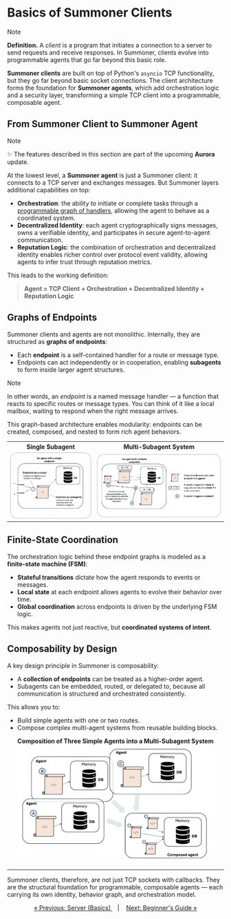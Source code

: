 # Basics of Summoner Clients

<!-- Given that we still have the server page and the intro page to review, the following modification might be enough? -->

> [!NOTE] 
> **Definition.** A _client_ is a program that initiates a connection to a server to send requests and receive responses. In Summoner, clients evolve into programmable agents that go far beyond this basic role.

**Summoner clients** are built on top of Python's `asyncio` TCP functionality, but they go far beyond basic socket connections. The client architecture forms the foundation for **Summoner agents**, which add orchestration logic and a security layer, transforming a simple TCP client into a programmable, composable agent.

## From Summoner Client to Summoner Agent

> [!NOTE]  
> ✨ The features described in this section are part of the upcoming **Aurora** update.

At the lowest level, a **Summoner agent** is just a Summoner client: it connects to a TCP server and exchanges messages. But Summoner layers additional capabilities on top:

<!-- A **Summoner agent** begins as a Summoner client, but adds two essential layers: -->

* **Orchestration**: the ability to initiate or complete tasks through a [programmable graph of handlers](#graphs-of-endpoints), allowing the agent to behave as a coordinated system.
* **Decentralized Identity**: each agent cryptographically signs messages, owns a verifiable identity, and participates in secure agent-to-agent communication.
* **Reputation Logic**: the combination of orchestration and decentralized identity enables richer control over protocol event validity, allowing agents to infer trust through reputation metrics.

This leads to the working definition:

> **Agent = TCP Client + Orchestration + Decentralized Identity + Reputation Logic**


## Graphs of Endpoints


Summoner clients and agents are not monolithic. Internally, they are structured as **graphs of endpoints**:

* Each **endpoint** is a self-contained handler for a route or message type.
* Endpoints can act independently or in cooperation, enabling **subagents** to form inside larger agent structures.

> [!NOTE]
> In other words, an _endpoint_ is a named message handler — a function that reacts to specific routes or message types. You can think of it like a local mailbox, waiting to respond when the right message arrives.

This graph-based architecture enables modularity: endpoints can be created, composed, and nested to form rich agent behaviors.

<div align="center">

<table>
  <tr>
    <th>
      <div align="center"><strong>Single Subagent</strong></div>
    </th>
    <th>
      <div align="center"><strong>Multi-Subagent System</strong></div>
    </th>
  </tr>
  <tr>
    <td>
      <div align="center">
        <img width="270px" src="../../../assets/img/agent_simple3_rounded.png"/>
      </div>
    </td>
    <td>
      <div align="center">
        <img width="435px" src="../../../assets/img/agent_complex3_rounded.png"/>
      </div>
    </td>
  </tr>
</table>

</div>

## Finite-State Coordination

The orchestration logic behind these endpoint graphs is modeled as a **finite-state machine (FSM)**:

* **Stateful transitions** dictate how the agent responds to events or messages.
* **Local state** at each endpoint allows agents to evolve their behavior over time.
* **Global coordination** across endpoints is driven by the underlying FSM logic.

This makes agents not just reactive, but **coordinated systems of intent**.

## Composability by Design

A key design principle in Summoner is composability:

* A **collection of endpoints** can be treated as a higher-order agent.
* Subagents can be embedded, routed, or delegated to, because all communication is structured and orchestrated consistently.

This allows you to:

* Build simple agents with one or two routes.
* Compose complex multi-agent systems from reusable building blocks.

<p align="center">
    <strong>Composition of Three Simple Agents into a Multi-Subagent System</strong><br/>
    <img width="470px" src="../../../assets/img/agent_composition.png"/>
</p>


---

Summoner clients, therefore, are not just TCP sockets with callbacks. They are the structural foundation for programmable, composable agents — each carrying its own identity, behavior graph, and orchestration model.



<p align="center">
  <a href="basics_server.md">&laquo; Previous: Server (Basics) </a> &nbsp;&nbsp;&nbsp;|&nbsp;&nbsp;&nbsp; 
  <a href="begin.md">Next: Beginner's Guide &raquo;</a>
</p>


